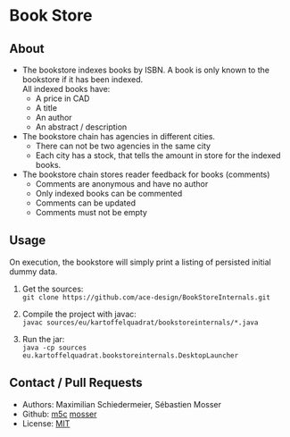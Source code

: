 # Book Store

## About

 * The bookstore indexes books by ISBN. A book is only known to the bookstore if it has been indexed.  
 All indexed books have:
   * A price in CAD
   * A title
   * An author
   * An abstract / description
 * The bookstore chain has agencies in different cities.
   * There can not be two agencies in the same city
   * Each city has a stock, that tells the amount in store for the indexed books.
 * The bookstore chain stores reader feedback for books (comments)
   * Comments are anonymous and have no author
   * Only indexed books can be commented
   * Comments can be updated
   * Comments must not be empty

## Usage

On execution, the bookstore will simply print a listing of persisted initial dummy data.

 1. Get the sources:  
```git clone https://github.com/ace-design/BookStoreInternals.git```

 2. Compile the project with javac:  
```javac sources/eu/kartoffelquadrat/bookstoreinternals/*.java```
 
 3. Run the jar:  
 ```java -cp sources eu.kartoffelquadrat.bookstoreinternals.DesktopLauncher```


## Contact / Pull Requests

 * Authors: Maximilian Schiedermeier, Sébastien Mosser
 * Github: [m5c](https://github.com/m5c) [mosser](https://github.com/mosser)
 * License: [MIT](https://opensource.org/licenses/MIT)

